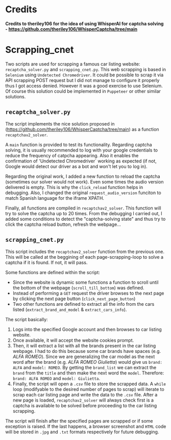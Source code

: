 # Credits
**Credits to theriley106 for the idea of using WhisperAI for captcha solving - https://github.com/theriley106/WhisperCaptcha/tree/main**

# Scrapping_cnet
Two scripts are used for scrapping a famous car listing website: `recaptcha_solver.py` and `scrapping_cnet.py`. 
This web scrapping is based in `Selenium` using `Undetected Chromedriver`. It could be possible to scrap it via API scrapping POST request but I did not manage to configure it properly thus I got access denied. However it was a good exercise to use Selenium. Of course this solution could be implemented in `Puppeteer` or other similar solutions.
## `recaptcha_solver.py`
The script implements the nice solution proposed in (https://github.com/theriley106/WhisperCaptcha/tree/main) as a function `recaptchav2_solver`. 

A `main` function is provided to test its functionality. Regarding captcha solving, it is usually recommended to log with your google credentials to reduce the frequency of catpcha appearing. Also it enables the confirmation of 'Undetected Chromedriver` working as expected (if not, Google would detect our driver as a bot and won't let you to log in).

Regarding the original work, I added a new function to reload the captcha (sometimes our solver would not work). Even some times the audio version delivered is empty. This is why the `click_reload` function helps in debugging. Also, I changed the original `request_audio_version` funciton to match Spanish language for the iframe XPATH.

Finally, all functions are compiled in `recaptchav2_solver`. This function will try to solve the captcha up to 20 times. From the debugging I carried out, I added some conditions to detect the "captcha-solving state" and thus try to click the captcha reload button, refresh the webpage... 

## `scrapping_cnet.py`

This script includes the `recaptchav2_solver` function from the previous one. This will be called at the beggining of each page-scrapping-loop to solve a captcha if it is found. If not, it will pass.

Some functions are defined within the script:

- Since the website is dynamic some functions a function to scroll until the bottom of the webpage (`scroll_till_bottom`) was defined.
- Instead of performing a `GET` request the driver browses to the next page by clicking the next page button (`click_next_page_button`)
- Two other functions are defined to extract all the info from the cars listed (`extract_brand_and_model` & `extract_cars_info`).

The script basically:
1. Logs into the specified Google account and then browses to car listing website.
2. Once available, it will accept the website cookies prompt.
3. Then, it will extract a list with all the brands present in the car listing webpage. I had to do this because some car brands have spaces (e.g. *ALFA ROMEO*). Since we are generalizing the car model as the next word after the brand (e.g. *ALFA ROMEO Giulietta*) would give us `brand: ALFA` and `model: ROMEO`. By getting the `brand_list` we can extract the `brand` from the `title` and then make the next word the `model`. Therefore: `brand: ALFA ROMEO` and `model: Giulietta`.
4. Finally, the script will open a `.csv` file to store the scrapped data. A `while` loop (modifyable to the desired number of pages to scrap) will iterate to scrap each car listing page and write the data to the `.csv` file. After a new page is loaded, `recaptchav2_solver` will always check first is a captcha is available to be solved before proceeding to the car listing scrapping.

The script will finish after the specified pages are scrapped or if some exception is raised. If the last happens, a browser screenshot and `HTML` code will be stored in `.jpg` and `.txt` formats respectively for future debugging.
